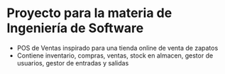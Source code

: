 <h1>Proyecto para la materia de Ingeniería de Software</h1>

- POS de Ventas inspirado para una tienda online de venta de zapatos
- Contiene inventario, compras, ventas, stock en almacen, gestor de usuarios, gestor de entradas y salidas
